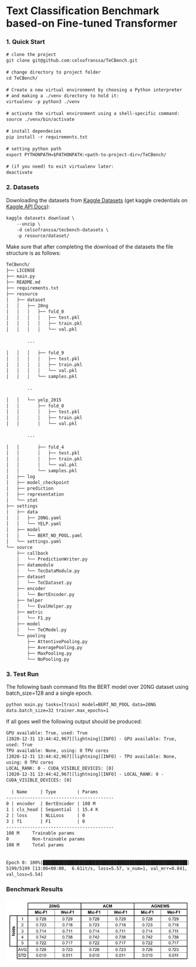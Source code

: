 # Text Classification Benchmark based-on Fine-tuned Transformer

### 1. Quick Start

```shell script
# clone the project 
git clone git@github.com:celsofranssa/TeCBench.git

# change directory to project folder
cd TeCBench/

# Create a new virtual environment by choosing a Python interpreter 
# and making a ./venv directory to hold it:
virtualenv -p python3 ./venv

# activate the virtual environment using a shell-specific command:
source ./venv/bin/activate

# install dependecies
pip install -r requirements.txt

# setting python path
export PYTHONPATH=$PATHONPATH:<path-to-project-dir>/TeCBench/

# (if you need) to exit virtualenv later:
deactivate
```

### 2. Datasets
Downloading the datasets from [Kaggle Datasets](https://www.kaggle.com/celsofranssa/tecbench-datasets) 
(get kaggle credentials on [Kaggle API Docs](https://github.com/Kaggle/kaggle-api#api-credentials)):

```shell script
kaggle datasets download \
    --unzip \
    -d celsofranssa/tecbench-datasets \
    -p resource/dataset/
```

Make sure that after completing the download of the datasets the file structure is as follows:

```shell script
TeCBench/
├── LICENSE
├── main.py
├── README.md
├── requirements.txt
├── resource
│   ├── dataset
│   │   ├── 20ng
│   │   │   ├── fold_0
│   │   │   │   ├── test.pkl
│   │   │   │   ├── train.pkl
│   │   │   │   └── val.pkl

        ...     

│   │   │   ├── fold_9
│   │   │   │   ├── test.pkl
│   │   │   │   ├── train.pkl
│   │   │   │   └── val.pkl
│   │   │   └── samples.pkl

        ..

│   │   └── yelp_2015
│   │       ├── fold_0
│   │       │   ├── test.pkl
│   │       │   ├── train.pkl
│   │       │   └── val.pkl

        ...

│   │       ├── fold_4
│   │       │   ├── test.pkl
│   │       │   ├── train.pkl
│   │       │   └── val.pkl
│   │       └── samples.pkl
│   ├── log
│   ├── model_checkpoint
│   ├── prediction
│   ├── representation
│   └── stat
├── settings
│   ├── data
│   │   ├── 20NG.yaml
│   │   └── YELP.yaml
│   ├── model
│   │   └── BERT_NO_POOL.yaml
│   └── settings.yaml
└── source
    ├── callback
    │   └── PredictionWriter.py
    ├── datamodule
    │   └── TecDataModule.py
    ├── dataset
    │   └── TeCDataset.py
    ├── encoder
    │   └── BertEncoder.py
    ├── helper
    │   └── EvalHelper.py
    ├── metric
    │   └── F1.py
    ├── model
    │   └── TeCModel.py
    └── pooling
        ├── AttentivePooling.py
        ├── AveragePooling.py
        ├── MaxPooling.py
        └── NoPooling.py
```



### 3. Test Run
The following bash command fits the BERT model over 20NG dataset using batch_size=128 and a single epoch.
```
python main.py tasks=[train] model=BERT_NO_POOL data=20NG data.batch_size=32 trainer.max_epochs=1
```
If all goes well the following output should be produced:
```
GPU available: True, used: True
[2020-12-31 13:44:42,967][lightning][INFO] - GPU available: True, used: True
TPU available: None, using: 0 TPU cores
[2020-12-31 13:44:42,967][lightning][INFO] - TPU available: None, using: 0 TPU cores
LOCAL_RANK: 0 - CUDA_VISIBLE_DEVICES: [0]
[2020-12-31 13:44:42,967][lightning][INFO] - LOCAL_RANK: 0 - CUDA_VISIBLE_DEVICES: [0]

  | Name     | Type        | Params
-----------------------------------------
0 | encoder  | BertEncoder | 108 M 
1 | cls_head | Sequential  | 15.4 K
2 | loss     | NLLLoss     | 0     
3 | f1       | F1          | 0     
-----------------------------------------
108 M     Trainable params
0         Non-trainable params
108 M     Total params


Epoch 0: 100%|███████████████████████████████████████████████████████| 5199/5199 [13:06<00:00,  6.61it/s, loss=5.57, v_num=1, val_mrr=0.041, val_loss=5.54]

```

### Benchmark Results

![bench-results](resource/assets/bench_results.png)
